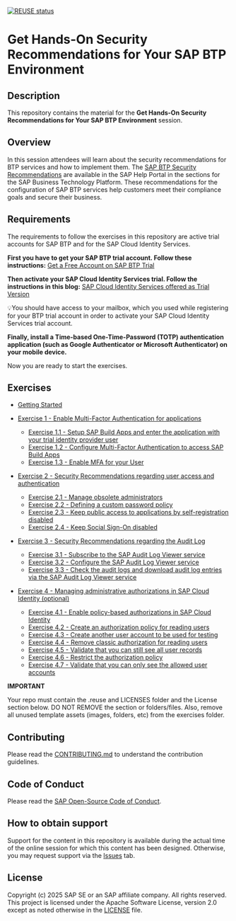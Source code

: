 [![REUSE status](https://api.reuse.software/badge/github.com/SAP-samples/teched2023-XP264)](https://api.reuse.software/info/github.com/SAP-samples/teched2023-XP264)

# Get Hands-On Security Recommendations for Your SAP BTP Environment

## Description

This repository contains the material for the **Get Hands-On Security Recommendations for Your SAP BTP Environment** session.  

## Overview

In this session attendees will learn about the security recommendations for BTP services and how to implement them. The [SAP BTP Security Recommendations](https://help.sap.com/docs/btp/sap-btp-security-recommendations-c8a9bb59fe624f0981efa0eff2497d7d/sap-btp-security-recommendations) are available in the SAP Help Portal in the sections for the SAP Business Technology Platform. These recommendations for the configuration of SAP BTP services help customers meet their compliance goals and secure their business.

## Requirements

The requirements to follow the exercises in this repository are active trial accounts for SAP BTP and for the SAP Cloud Identity Services. 

**First you have to get your SAP BTP trial account. Follow these instructions:** 
[Get a Free Account on SAP BTP Trial](https://developers.sap.com/tutorials/hcp-create-trial-account.html)

**Then activate your SAP Cloud Identity Services trial. Follow the instructions in this blog:** 
[SAP Cloud Identity Services offered as Trial Version](https://blogs.sap.com/2023/04/13/sap-cloud-identity-services-offered-as-trial-version/)

💡You should have access to your mailbox, which you used while registering for your BTP trial account in order to activate your SAP Cloud Identity Services trial account.

**Finally, install a Time-based One-Time-Password (TOTP) authentication application (such as Google Authenticator or Microsoft Authenticator) on your mobile device.**

Now you are ready to start the exercises.

## Exercises

- [Getting Started](exercises/ex0/)
- [Exercise 1 - Enable Multi-Factor Authentication for applications](exercises/ex1/)
    - [Exercise 1.1 - Setup SAP Build Apps and enter the application with your trial identity provider user](exercises/ex1#exercise-11---Setup-SAP-Build-Apps-and-enter-the-application-with-your-trial-identity-provider-user)
    - [Exercise 1.2 - Configure Multi-Factor Authentication to access SAP Build Apps](exercises/ex1#exercise-12---Configure-Multi-Factor-Authentication-to-access-SAP-Build-Apps)
    - [Exercise 1.3 - Enable MFA for your User](exercises/ex1#exercise-13---Enable-MFA-for-your-User)
    
- [Exercise 2 - Security Recommendations regarding user access and authentication](exercises/ex2/)
    - [Exercise 2.1 - Manage obsolete administrators](exercises/ex2#exercise-21---Manage-obsolete-administrators)
    - [Exercise 2.2 - Defining a custom password policy](exercises/ex2#exercise-22---Defining-a-custom-password-policy)
    - [Exercise 2.3 - Keep public access to applications by self-registration disabled](exercises/ex2#exercise-23---Keep-public-access-to-applications-by-self---registration-disabled)
    - [Exercise 2.4 - Keep Social Sign-On disabled](exercises/ex2#exercise-24---Keep-Social-Sign---On-disabled)
- [Exercise 3 - Security Recommendations regarding the Audit Log](exercises/ex3/)
    - [Exercise 3.1 - Subscribe to the SAP Audit Log Viewer service](exercises/ex3/README.md#Exercise-31---Subscribe-to-the-SAP-Audit-Log-Viewer-service)
    - [Exercise 3.2 - Configure the SAP Audit Log Viewer service](exercises/ex3/README.md#Exercise-32---configure-the-sap-audit-log-viewer-service)
    - [Exercise 3.3 - Check the audit logs and download audit log entries via the SAP Audit Log Viewer service](exercises/ex3/README.md#exercise-32---check-the-audit-logs-and-download-audit-log-entries-via-the-sap-audit-log-viewer-service)
- [Exercise 4 - Managing administrative authorizations in SAP Cloud Identity (optional)](exercises/ex4/)
    - [Exercise 4.1 - Enable policy-based authorizations in SAP Cloud Identity](exercises/ex4/README.md#exercise-41-enable-policy-based-authorizations-in-sap-cloud-identity)
    - [Exercise 4.2 - Create an authorization policy for reading users](exercises/ex4/README.md#exercise-42-create-an-authorization-policy-for-reading-users)
    - [Exercise 4.3 - Create another user account to be used for testing](exercises/ex4/README.md#exercise-43-create-another-user-account-to-be-used-for-testing)
    - [Exercise 4.4 - Remove classic authorization for reading users](exercises/ex4/README.md#exercise-44-remove-classic-authorization-for-reading-users)
    - [Exercise 4.5 - Validate that you can still see all user records](exercises/ex4/README.md#exercise-45-validate-that-you-can-still-see-all-user-records)
    - [Exercise 4.6 - Restrict the authorization policy](exercises/ex4/README.md#exercise-46-restrict-the-authorization-policy)
    - [Exercise 4.7 - Validate that you can only see the allowed user accounts](exercises/ex4/README.md#exercise-47-validate-that-you-can-only-see-the-allowed-user-accounts)


**IMPORTANT**

Your repo must contain the .reuse and LICENSES folder and the License section below. DO NOT REMOVE the section or folders/files. Also, remove all unused template assets (images, folders, etc) from the exercises folder. 

## Contributing
Please read the [CONTRIBUTING.md](./CONTRIBUTING.md) to understand the contribution guidelines.

## Code of Conduct
Please read the [SAP Open-Source Code of Conduct](https://github.com/SAP-samples/.github/blob/main/CODE_OF_CONDUCT.md).

## How to obtain support

Support for the content in this repository is available during the actual time of the online session for which this content has been designed. Otherwise, you may request support via the [Issues](../../issues) tab.

## License
Copyright (c) 2025 SAP SE or an SAP affiliate company. All rights reserved. This project is licensed under the Apache Software License, version 2.0 except as noted otherwise in the [LICENSE](LICENSES/Apache-2.0.txt) file.
